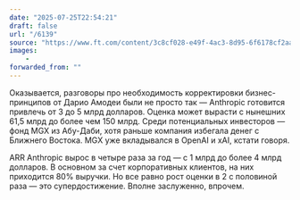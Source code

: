 ```yaml
---
date: "2025-07-25T22:54:21"
draft: false
url: "/6139"
source: "https://www.ft.com/content/3c8cf028-e49f-4ac3-8d95-6f6178cf2aac"
images:
    -
forwarded_from: ""
---
```


Оказывается, разговоры про необходимость корректировки бизнес-принципов от Дарио Амодеи были не просто так — Anthropic готовится привлечь от 3 до 5 млрд долларов. Оценка может вырасти с нынешних 61,5 млрд до более чем 150 млрд. Среди потенциальных инвесторов — фонд MGX из Абу-Даби, хотя раньше компания избегала денег с Ближнего Востока. MGX уже вкладывался в OpenAI и xAI, кстати говоря.

ARR Anthropic вырос в четыре раза за год — с 1 млрд до более 4 млрд долларов. В основном за счет корпоративных клиентов, на них приходится 80% выручки. Но все равно рост оценки в 2 с половиной раза — это супердостижение. Вполне заслуженно, впрочем.
